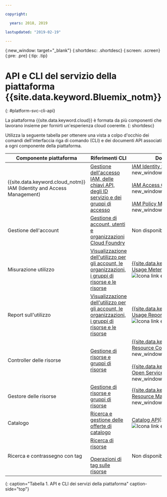 ```yaml
---

copyright:

  years: 2018, 2019

lastupdated: "2019-02-19"

---
```


{:new_window: target="_blank"}
{:shortdesc: .shortdesc}
{:screen: .screen}
{:pre: .pre}
{:tip: .tip}

# API e CLI del servizio della piattaforma {{site.data.keyword.Bluemix_notm}}
{: #platform-svc-cli-api}

La piattaforma {{site.data.keyword.cloud}} è formata da più componenti che lavorano insieme per fornirti un'esperienza cloud coerente.
{: shortdesc}

Utilizza la seguente tabella per ottenere una vista a colpo d'occhio dei comandi dell'interfaccia riga di comando (CLI) e dei documenti API associati a ogni componente della piattaforma.

<!-- Below is a PRODUCTION table  with only 3 columns -->

| Componente piattaforma | Riferimenti CLI | Documenti API |
| ----- | ----- | ----- |
| {{site.data.keyword.cloud_notm}} IAM (Identity and Access Management) | [Gestione dell'accesso IAM, delle chiavi API, degli ID servizio e dei gruppi di accesso](docs/cli/reference/ibmcloud?topic=cloud-cli-ibmcloud_commands_iam) | [IAM Identity Services API](https://console.cloud.ibm.com/apidocs/iam-identity-token-api){: new_window} ![Icona link esterno](../icons/launch-glyph.svg "Icona link esterno") <br><br>  [IAM Access Groups API](https://console.cloud.ibm.com/apidocs/iam-access-groups){: new_window} ![Icona link esterno](../icons/launch-glyph.svg "Icona link esterno") <br><br> [IAM Policy Management API](https://console.cloud.ibm.com/apidocs/iam-policy-management){: new_window} ![Icona link esterno](../icons/launch-glyph.svg "Icona link esterno") |
| Gestione dell'account | [Gestione di account, utenti e organizzazioni Cloud Foundry](/docs/cli/reference/ibmcloud?topic=cloud-cli-ibmcloud_commands_account) |  Non disponibile |
| Misurazione utilizzo | [Visualizzazione dell'utilizzo per gli account, le organizzazioni, i gruppi di risorse e le risorse](/docs/cli/reference/ibmcloud?topic=cloud-cli-ibmcloud_billing) |  [{{site.data.keyword.Bluemix_notm}} Usage Metering](https://console.cloud.ibm.com/apidocs/usage-metering){: new_window} ![Icona link esterno](../icons/launch-glyph.svg "Icona link esterno") |
| Report sull'utilizzo |  [Visualizzazione dell'utilizzo per gli account, le organizzazioni, i gruppi di risorse e le risorse](/docs/cli/reference/ibmcloud?topic=cloud-cli-ibmcloud_billing) |  [{{site.data.keyword.Bluemix_notm}} Usage Reports](https://console.cloud.ibm.com/apidocs/metering-reporting){: new_window} ![Icona link esterno](../icons/launch-glyph.svg "Icona link esterno") |
| Controller delle risorse | [Gestione di risorse e gruppi di risorse](/docs/cli/reference/ibmcloud?topic=cloud-cli-ibmcloud_commands_resource) | [{{site.data.keyword.Bluemix_notm}} Resource Controller API](https://console.cloud.ibm.com/apidocs/resource-controller){: new_window} ![Icona link esterno](../icons/launch-glyph.svg "Icona link esterno") <br><br> [{{site.data.keyword.cloud_notm}} Open Service Broker API](https://console.cloud.ibm.com/apidocs/ibm-cloud-osb-api){: new_window} ![Icona link esterno](../icons/launch-glyph.svg "Icona link esterno") |
| Gestore delle risorse | [Gestione di risorse e gruppi di risorse](/docs/cli/reference/ibmcloud?topic=cloud-cli-ibmcloud_commands_resource) | [{{site.data.keyword.Bluemix_notm}} Resource Manager API](https://console.cloud.ibm.com/apidocs/resource-manager){: new_window} ![Icona link esterno](../icons/launch-glyph.svg "Icona link esterno") |
| Catalogo | [Ricerca e gestione delle offerte di catalogo](/docs/cli/reference/ibmcloud?topic=cloud-cli-ibmcloud_catalog) | [Catalog API](https://console.cloud.ibm.com/apidocs/globalcatalog){: new_window} ![Icona link esterno](../icons/launch-glyph.svg "Icona link esterno") |
| Ricerca e contrassegno con tag | [Ricerca di risorse](/docs/cli/reference/ibmcloud?topic=cloud-cli-ibmcloud_commands_resource#ibmcloud_resource_search) <br><br>  [Operazioni di tag sulle risorse](/docs/cli/reference/ibmcloud/cli_resource_group.html#ibmcloud_resource_tags) | Non disponibile |
{: caption="Tabella 1. API e CLI dei servizi della piattaforma" caption-side="top"}


